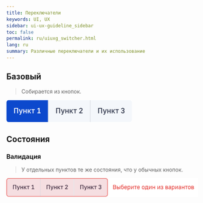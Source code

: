 ```yaml
---
title: Переключатели
keywords: UI, UX
sidebar: ui-ux-guideline_sidebar
toc: false
permalink: ru/uiuxg_switcher.html
lang: ru
summary: Различные переключатели и их использование
---
```


## Базовый

> Собирается из кнопок.

![Базовый переключатель](../../../images/pages/guides/ui-ux-guideline/uiuxg_switcher/1.png)

## Состояния

### Валидация

> У отдельных пунктов те же состояния, что у обычных кнопок.

![Валидация у переключателя](../../../images/pages/guides/ui-ux-guideline/uiuxg_switcher/2.png)
